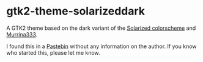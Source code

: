 gtk2-theme-solarizeddark
=========================

A GTK2 theme based on the dark variant of the [Solarized colorscheme] and [Murrina333].

I found this in a [Pastebin] without any information on the author. If you know who started this, please let me know.

  [solarized colorscheme]: http://ethanschoonover.com/solarized
  [pastebin]: http://pastebin.com/JbYD1pE9
  [murrina333]: http://icedloki.deviantart.com/art/Murrina-333-74797600
